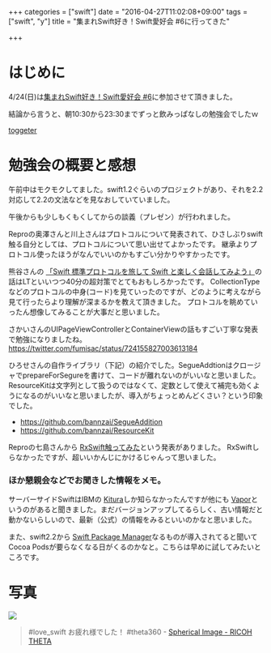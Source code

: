 +++
categories = ["swift"]
date = "2016-04-27T11:02:08+09:00"
tags = ["swift", "y"]
title = "集まれSwift好き！Swift愛好会 #6に行ってきた"

+++

# はじめに

4/24(日)は<a href="http://love-swift.connpass.com/event/28615/" target="_blank">集まれSwift好き！Swift愛好会 #6</a>に参加させて頂きました。

結論から言うと、朝10:30から23:30までずっと飲みっぱなしの勉強会でしたｗ


<a href="http://togetter.com/li/967052" target="_blank">toggeter</a>

# 勉強会の概要と感想

午前中はモクモクしてました。swift1.2ぐらいのプロジェクトがあり、それを2.2対応して2.2の文法などを見なおしていていました。

午後からも少しもくもくしてからの談義（プレゼン）が行われました。

Reproの奥澤さんと川上さんはプロトコルについて発表されて、ひさしぶりswift触る自分としては、プロトコルについて思い出せてよかったです。
継承よりプロトコル使ったほうがなんでいいのかもすごい分かりやすかったです。

熊谷さんの <a href="http://twitter.com/es_kumagai/status/724164385481101312" target="_blank">「Swift 標準プロトコルを旅して Swift と楽しく会話してみよう」</a>の話はLTといいつつ40分の超対策でとてもおもしろかったです。
CollectionTypeなどのプロトコルの中身(コード)を見ていったのですが、どのように考えながら見て行ったらより理解が深まるかを教えて頂きました。
プロトコルを眺めていったん想像してみることが大事だと思いました。

さかいさんのUIPageViewControllerとContainerViewの話もすごい丁寧な発表で勉強になりましたね。
<a href="https://twitter.com/fumisac/status/724155827003613184" target="_blank">https://twitter.com/fumisac/status/724155827003613184</a>


ひろせさんの自作ライブラリ（下記）の紹介でした。SegueAddtionはクロージャでprepareForSegureを書けて、コードが離れないのがいいなと思いました。
ResourceKitは文字列として扱うのではなくて、定数として使えて補完も効くようになるのがいいなと思いましたが、導入がちょっとめんどくさい？という印象でした。
* <a href="https://github.com/bannzai/SegueAddition" target="_blank">https://github.com/bannzai/SegueAddition</a>
* <a href="https://github.com/bannzai/ResourceKit" target="_blank">https://github.com/bannzai/ResourceKit</a>


Reproの七島さんから <a href="http://qiita.com/jollyjoester/items/c4013c60acd453ea7248">RxSwift触ってみた</a>という発表がありました。
RxSwiftしらなかったですが、超いいかんじにかけるじゃんって思いました。

### ほか懇親会などでお聞きした情報をメモ。

サーバーサイドSwiftはIBMの <a href="http://qiita.com/akimacho/items/4e6742bc65a082779aef" target="_blank">Kitura</a>しか知らなかったんですが他にも <a href="http://qiita.com/nakailand/items/c68514263c1fadcd695e" target="_blank">Vapor</a>というのがあると聞きました。まだバージョンアップしてるらしく、古い情報だと動かないらしいので、最新（公式）の情報をみるといいのかなと思いました。

また、swift2.2から <a href="https://github.com/apple/swift-package-manager" target="_blank">Swift Package Manager</a>なるものが導入されてると聞いてCocoa Podsが要らなくなる日がくるのかなと。こちらは早めに試してみたいところです。

# 写真

<img src="http://kwmt27.net/images/2016/04/love-swift.jpg" />

<blockquote data-width="500" data-height="375" class="ricoh-theta-spherical-image" >#love_swift お疲れ様でした！ #theta360 - <a href="https://theta360.com/s/ix0WfEjlWeUpeVYHeDJu4PKUu" target="_blank">Spherical Image - RICOH THETA</a></blockquote>
<script async src="https://theta360.com/widgets.js" charset="utf-8"></script>